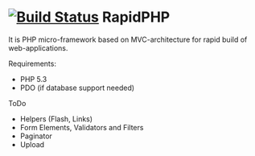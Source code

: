 [![Build Status](https://travis-ci.org/merkushin/rapidphp.png?branch=master)](https://travis-ci.org/merkushin/rapidphp) RapidPHP
========

It is PHP micro-framework based on MVC-architecture for rapid build of web-applications.

Requirements:
* PHP 5.3
* PDO (if database support needed)

ToDo
* Helpers (Flash, Links)
* Form Elements, Validators and Filters
* Paginator
* Upload